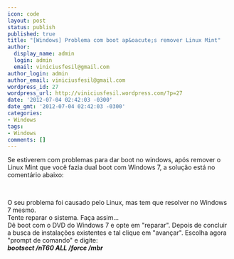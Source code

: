 ```yaml
---
icon: code
layout: post
status: publish
published: true
title: "[Windows] Problema com boot ap&oacute;s remover Linux Mint"
author:
  display_name: admin
  login: admin
  email: viniciusfesil@gmail.com
author_login: admin
author_email: viniciusfesil@gmail.com
wordpress_id: 27
wordpress_url: http://viniciusfesil.wordpress.com/?p=27
date: '2012-07-04 02:42:03 -0300'
date_gmt: '2012-07-04 02:42:03 -0300'
categories:
- Windows
tags:
- Windows
comments: []
---
```

<p>Se estiverem com problemas para dar boot no windows, ap&oacute;s remover o Linux Mint que voc&ecirc; fazia dual boot com Windows 7, a solu&ccedil;&atilde;o est&aacute; no coment&aacute;rio abaixo:</p>
<p>&nbsp;</p>
<p>O seu problema foi causado pelo Linux, mas tem que resolver no Windows 7 mesmo.<br />
Tente reparar o sistema. Fa&ccedil;a assim...<br />
D&ecirc; boot com o DVD do Windows 7 e opte em "reparar". Depois de concluir a busca de instala&ccedil;&otilde;es existentes e tal clique em "avan&ccedil;ar". Escolha agora "prompt de comando" e digite:&nbsp;<em><strong><br />
bootsect /nT60 ALL /force /mbr<br />
</strong></em></p>

